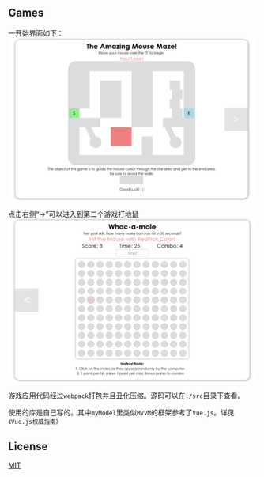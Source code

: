 ## Games

一开始界面如下：
![001](./img/001.png)

点击右侧“→”可以进入到第二个游戏打地鼠
![002](./img/002.png)

游戏应用代码经过`webpack`打包并且丑化压缩。源码可以在`./src`目录下查看。

使用的库是自己写的。其中`myModel`里类似`MVVM`的框架参考了`Vue.js`。详见`《Vue.js权威指南》`

## License
[MIT](/LICENSE)